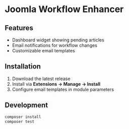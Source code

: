 # Joomla Workflow Enhancer

## Features
- Dashboard widget showing pending articles
- Email notifications for workflow changes
- Customizable email templates

## Installation
1. Download the latest release
2. Install via **Extensions → Manage → Install**
3. Configure email templates in module parameters

## Development
```bash
composer install
composer test
